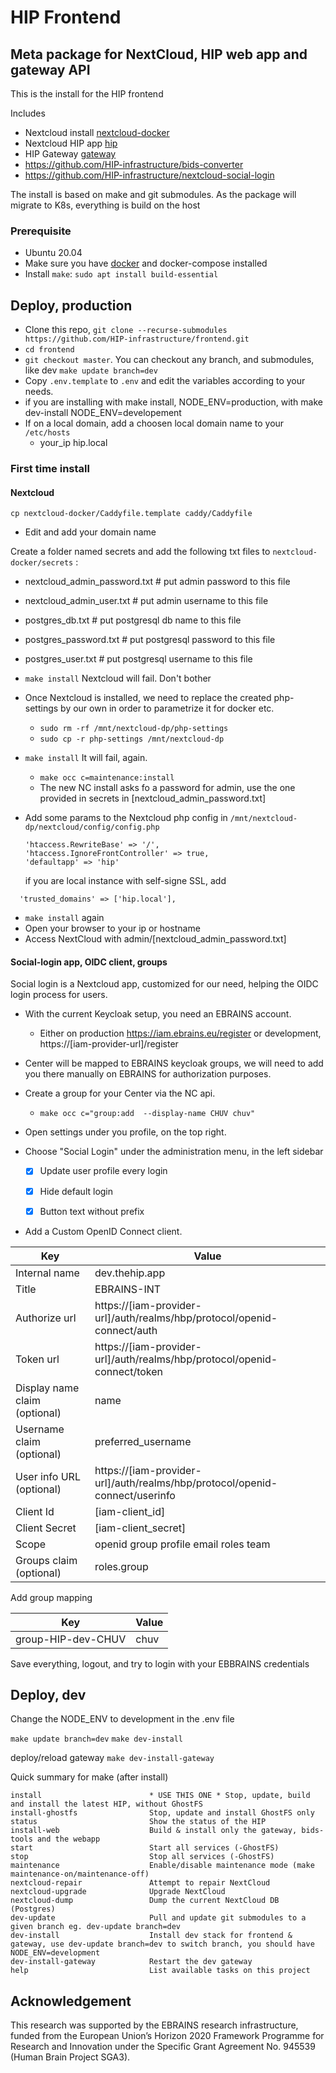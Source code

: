 # HIP Frontend
## Meta package for NextCloud, HIP web app and gateway API
This is the install for the HIP frontend

Includes 
- Nextcloud install [nextcloud-docker](https://github.com/HIP-infrastructure/nextcloud-docker)
- Nextcloud HIP app [hip](https://github.com/HIP-infrastructure/hip)
- HIP Gateway [gateway](https://github.com/HIP-infrastructure/gateway)
- https://github.com/HIP-infrastructure/bids-converter
- https://github.com/HIP-infrastructure/nextcloud-social-login

The install is based on make and git submodules.
As the package will migrate to K8s, everything is build on the host 

### Prerequisite
- Ubuntu 20.04
- Make sure you have [docker](https://www.digitalocean.com/community/tutorials/how-to-install-and-use-docker-on-ubuntu-20-04) and docker-compose installed
- Install `make`: `sudo apt install build-essential`

## Deploy, production
- Clone this repo, `git clone --recurse-submodules https://github.com/HIP-infrastructure/frontend.git`
- `cd frontend`
- `git checkout master`. You can checkout any branch, and submodules, like dev `make update branch=dev`
- Copy `.env.template` to `.env` and edit the variables according to your needs.
- if you are installing with make install, NODE_ENV=production, with make dev-install NODE_ENV=developement
- If on a local domain, add a choosen local domain name to your `/etc/hosts`
  - your_ip   hip.local

### First time install 

#### Nextcloud

`cp nextcloud-docker/Caddyfile.template caddy/Caddyfile`
- Edit and add your domain name

Create a folder named secrets and add the following txt files to `nextcloud-docker/secrets` :
- nextcloud_admin_password.txt # put admin password to this file
- nextcloud_admin_user.txt # put admin username to this file
- postgres_db.txt # put postgresql db name to this file
- postgres_password.txt # put postgresql password to this file
- postgres_user.txt # put postgresql username to this file

- `make install` Nextcloud will fail. Don't bother
- Once Nextcloud is installed, we need to replace the created php-settings by our own in order to parametrize it for docker etc.
  - `sudo rm -rf /mnt/nextcloud-dp/php-settings`
  - `sudo cp -r php-settings /mnt/nextcloud-dp`

- `make install` It will fail, again. 
  - `make occ c=maintenance:install`
  - The new NC install asks fo a password for admin, use the one provided in secrets in [nextcloud_admin_password.txt]

- Add some params to the Nextcloud php config in  `/mnt/nextcloud-dp/nextcloud/config/config.php`
    ```
    'htaccess.RewriteBase' => '/',    
    'htaccess.IgnoreFrontController' => true,     
    'defaultapp' => 'hip'  
    ```  

  if you are local instance with self-signe SSL, add
```
  'trusted_domains' => ['hip.local'],

```
- `make install` again
- Open your browser to your ip or hostname
- Access NextCloud with admin/[nextcloud_admin_password.txt]

#### Social-login app, OIDC client, groups
Social login is a Nextcloud app, customized for our need, helping the OIDC login process for users.

- With the current Keycloak setup, you need an EBRAINS account. 
  - Either on production https://iam.ebrains.eu/register or development, https://[iam-provider-url]/register
- Center will be mapped to EBRAINS keycloak groups, we will need to add you there manually on EBRAINS for authorization purposes.
- Create a group for your Center via the NC api.
  - `make occ c="group:add  --display-name CHUV chuv"`

- Open settings under you profile, on the top right.
- Choose "Social Login" under the administration menu, in the left sidebar  
  - [x] Update user profile every login
  - [x] Hide default login
  - [x] Button text without prefix


- Add a Custom OpenID Connect client.

| Key | Value |
| --- | --- |
| Internal name | dev.thehip.app |
| Title | EBRAINS-INT |
| Authorize url | https://[iam-provider-url]/auth/realms/hbp/protocol/openid-connect/auth |
| Token url | https://[iam-provider-url]/auth/realms/hbp/protocol/openid-connect/token |
| Display name claim (optional) | name |
| Username claim (optional) | preferred_username |
| User info URL (optional) | https://[iam-provider-url]/auth/realms/hbp/protocol/openid-connect/userinfo | 
| Client Id | [iam-client_id] | 
| Client Secret | [iam-client_secret] |
| Scope | openid group profile email roles team | 
| Groups claim (optional) | roles.group |

Add group mapping 

| Key | Value |
| --- | --- |
| group-HIP-dev-CHUV | chuv | 

Save everything, logout, and try to login with your EBBRAINS credentials

## Deploy, dev

Change the NODE_ENV to development in the .env file

`make update branch=dev`
`make dev-install`

deploy/reload gateway
`make dev-install-gateway`


Quick summary for make (after install)
```
install                        * USE THIS ONE * Stop, update, build and install the latest HIP, without GhostFS 
install-ghostfs                Stop, update and install GhostFS only
status                         Show the status of the HIP
install-web                    Build & install only the gateway, bids-tools and the webapp
start                          Start all services (-GhostFS)
stop                           Stop all services (-GhostFS)
maintenance                    Enable/disable maintenance mode (make maintenance-on/maintenance-off)
nextcloud-repair               Attempt to repair NextCloud
nextcloud-upgrade              Upgrade NextCloud
nextcloud-dump                 Dump the current NextCloud DB (Postgres)
dev-update                     Pull and update git submodules to a given branch eg. dev-update branch=dev
dev-install                    Install dev stack for frontend & gateway, use dev-update branch=dev to switch branch, you should have NODE_ENV=development
dev-install-gateway            Restart the dev gateway
help                           List available tasks on this project
```




## Acknowledgement

This research was supported by the EBRAINS research infrastructure, funded from the European Union’s Horizon 2020 Framework Programme for Research and Innovation under the Specific Grant Agreement No. 945539 (Human Brain Project SGA3).
